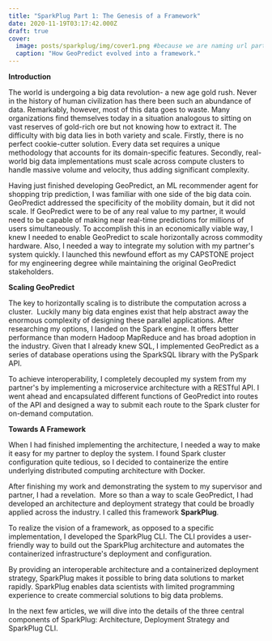 ```yaml
---
title: "SparkPlug Part 1: The Genesis of a Framework"
date: 2020-11-19T03:17:42.000Z
draft: true
cover:
  image: posts/sparkplug/img/cover1.png #because we are naming url part1 relative name does not work with routing system
  caption: "How GeoPredict evolved into a framework."
---
```


**Introduction**

The world is undergoing a big data revolution- a new age gold rush. Never in the history of human civilization has there been such an abundance of data. Remarkably, however, most of this data goes to waste. Many organizations find themselves today in a situation analogous to sitting on vast reserves of gold-rich ore but not knowing how to extract it. The difficulty with big data lies in both variety and scale. Firstly, there is no perfect cookie-cutter solution. Every data set requires a unique methodology that accounts for its domain-specific features. Secondly, real-world big data implementations must scale across compute clusters to handle massive volume and velocity, thus adding significant complexity.

Having just finished developing GeoPredict, an ML recommender agent for shopping trip prediction, I was familiar with one side of the big data coin. GeoPredict addressed the specificity of the mobility domain, but it did not scale. If GeoPredict were to be of any real value to my partner, it would need to be capable of making near real-time predictions for millions of users simultaneously. To accomplish this in an economically viable way, I knew I needed to enable GeoPredict to scale horizontally across commodity hardware. Also, I needed a way to integrate my solution with my partner's system quickly. I launched this newfound effort as my CAPSTONE project for my engineering degree while maintaining the original GeoPredict stakeholders.

  

**Scaling GeoPredict**

The key to horizontally scaling is to distribute the computation across a cluster.  Luckily many big data engines exist that help abstract away the enormous complexity of designing these parallel applications. After researching my options, I landed on the Spark engine. It offers better performance than modern Hadoop MapReduce and has broad adoption in the industry. Given that I already knew SQL, I implemented GeoPredict as a series of database operations using the SparkSQL library with the PySpark API.

To achieve interoperability, I completely decoupled my system from my partner's by implementing a microservice architecture with a RESTful API. I went ahead and encapsulated different functions of GeoPredict into routes of the API and designed a way to submit each route to the Spark cluster for on-demand computation. 

  

**Towards A Framework**

When I had finished implementing the architecture, I needed a way to make it easy for my partner to deploy the system. I found Spark cluster configuration quite tedious, so I decided to containerize the entire underlying distributed computing architecture with Docker.

After finishing my work and demonstrating the system to my supervisor and partner, I had a revelation.  More so than a way to scale GeoPredict, I had developed an architecture and deployment strategy that could be broadly applied across the industry. I called this framework **SparkPlug**.

To realize the vision of a framework, as opposed to a specific implementation, I developed the SparkPlug CLI. The CLI provides a user-friendly way to build out the SparkPlug architecture and automates the containerized infrastructure's deployment and configuration.

By providing an interoperable architecture and a containerized deployment strategy, SparkPlug makes it possible to bring data solutions to market rapidly. SparkPlug enables data scientists with limited programming experience to create commercial solutions to big data problems.

In the next few articles, we will dive into the details of the three central components of SparkPlug: Architecture, Deployment Strategy and SparkPlug CLI.
